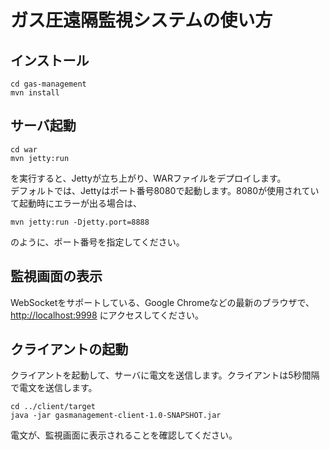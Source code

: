 # ガス圧遠隔監視システムの使い方

## インストール

    cd gas-management
    mvn install

## サーバ起動

    cd war
    mvn jetty:run

を実行すると、Jettyが立ち上がり、WARファイルをデプロイします。  
デフォルトでは、Jettyはポート番号8080で起動します。8080が使用されていて起動時にエラーが出る場合は、

    mvn jetty:run -Djetty.port=8888

のように、ポート番号を指定してください。

## 監視画面の表示

WebSocketをサポートしている、Google Chromeなどの最新のブラウザで、<http://localhost:9998> にアクセスしてください。

## クライアントの起動

クライアントを起動して、サーバに電文を送信します。クライアントは5秒間隔で電文を送信します。

    cd ../client/target
    java -jar gasmanagement-client-1.0-SNAPSHOT.jar

電文が、監視画面に表示されることを確認してください。